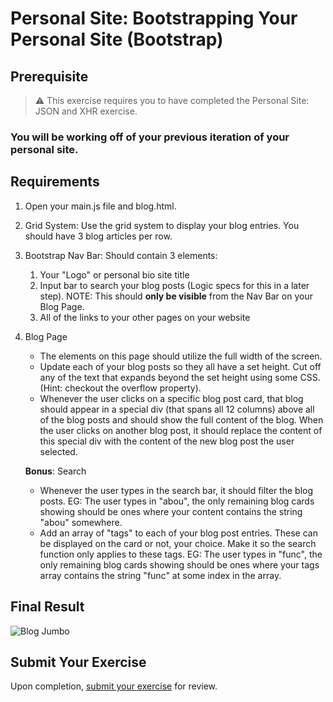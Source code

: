 # Personal Site: Bootstrapping Your Personal Site (Bootstrap)

## Prerequisite

> :warning: This exercise requires you to have completed the Personal Site: JSON and XHR exercise.

### You will be working off of your previous iteration of your personal site.

## Requirements

1. Open your main.js file and blog.html.
1. Grid System: Use the grid system to display your blog entries. You should have 3 blog articles per row.
1. Bootstrap Nav Bar: Should contain 3 elements: 
    1. Your "Logo" or personal bio site title
    1. Input bar to search your blog posts (Logic specs for this in a later step). NOTE: This should **only be visible** from the Nav Bar on your Blog Page.
    1. All of the links to your other pages on your website
1. Blog Page
    - The elements on this page should utilize the full width of the screen.
    - Update each of your blog posts so they all have a set height. Cut off any of the text that expands beyond the set height using some CSS. (Hint: checkout the overflow property).
    - Whenever the user clicks on a specific blog post card, that blog should appear in a special div (that spans all 12 columns) above all of the blog posts and should show the full content of the blog. When the user clicks on another blog post, it should replace the content of this special div with the content of the new blog post the user selected.

    **Bonus**: Search
    - Whenever the user types in the search bar, it should filter the blog posts. EG: The user types in "abou", the only remaining blog cards showing should be ones where your content contains the string "abou" somewhere. 
    - Add an array of "tags" to each of your blog post entries. These can be displayed on the card or not, your choice. Make it so the search function only applies to these tags. EG: The user types in "func", the only remaining blog cards showing should be ones where your tags array contains the string "func" at some index in the array.


## Final Result
![Blog Jumbo](./images/Blog_Jumbo.gif)

## Submit Your Exercise
Upon completion, [submit your exercise](http://bit.ly/NSSCohort24) for review.

